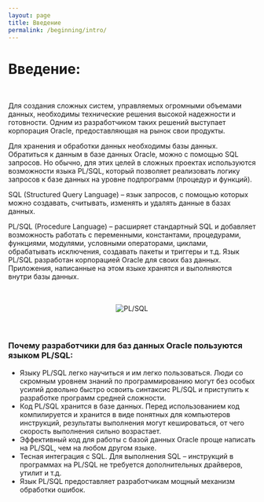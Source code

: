 ```yaml
---
layout: page
title: Введение
permalink: /beginning/intro/
---
```



# Введение:

<br/>

Для создания сложных систем, управляемых огромными объемами данных, необходимы технические решения высокой надежности и готовности. Одним из разработчиком таких решений выступает корпорация Oracle, предоставляющая на рынок свои продукты.


Для хранения и обработки данных необходимы базы данных. Обратиться к данным в базе данных Oracle, можно с помощью SQL запросов. Но обычно, для этих целей в сложных проектах используются возможности языка PL/SQL, который позволяет реализовать логику запросов к базе данных на уровне подпрограмм (процедур и функций).


SQL (Structured Query Language) – язык запросов, с помощью которых можно создавать, считывать, изменять и удалять данные в базах данных.


PL/SQL (Procedure Language) – расширяет стандартный SQL и добавляет возможность работать с переменными, константами, процедурами, функциями, модулями, условными операторами, циклами, обрабатывать исключения, создавать пакеты и триггеры и т.д. Язык PL/SQL разработан корпорацией Oracle для своих баз данных. Приложения, написанные на этом языке хранятся и выполняются внутри базы данных.  


<br/>
<br/>

<div align="center"><img src="//files.plsql.ru/intro/plsqlpjp.png" border="0" alt="PL/SQL"></div>

<br/>
<br/>

### Почему разработчики для баз данных Oracle пользуются языком PL/SQL:

<ul>
<li>Языку PL/SQL легко научиться и им легко пользоваться.  Люди со скромным уровнем знаний по программированию могут без особых усилий довольно быстро освоить синтаксис PL/SQL и приступить к разработке программ средней сложности.</li>
<li>Код PL/SQL хранится в базе данных. Перед использованием код компилируется и хранится в виде понятных для компьютеров инструкций,  результаты выполнения могут кешироваться, от чего скорость выполнения сильно возрастает.</li>
<li>Эффективный код для работы с базой данных Oracle проще написать на PL/SQL, чем на любом другом языке.</li>
<li>Тесная интеграция с SQL. Для выполнения SQL – инструкций в программах на PL/SQL не требуется дополнительных драйверов, утилит и т.д.</li>
<li>Язык PL/SQL предоставляет разработчикам мощный механизм обработки ошибок.</li>
</ul>
